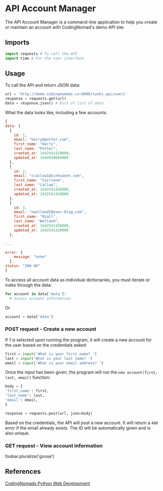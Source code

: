 # API Account Manager

The API Account Manager is a command-line application to help you create or maintain an account with CodingNomad's demo API site.

## Imports

```python
import requests # To call the API
import time # For the user interface
```

## Usage

To call the API and return JSON data:
```python
url = 'http://demo.codingnomads.co:8080/tasks_api/users'
response = requests.get(url)
data = response.json() # Dict of list of data
```
What the data looks like, including a few accounts:
```javascript
{
data: [
  {
    id: 1,
    email: "harry@potter.com",
    first_name: "Harry",
    last_name: "Potter",
    created_at: 1642541428000,
    updated_at: 1644020694000
  },
  {
    id: 2,
    email: "ccallow1@xinhuanet.com",
    first_name: "Corrinne",
    last_name: "Callow",
    created_at: 1642541428000,
    updated_at: 1642541428000
  },
  {
    id: 3,
    email: "nwolland2@over-blog.com",
    first_name: "Niall",
    last_name: "Wolland",
    created_at: 1642541428000,
    updated_at: 1642541428000
  },

...

error: {
    message: "none"
  },
status: "200 OK"
}
```

To access all account data as individual dictionaries, you must iterate or index through the data:
```python
for account in data['data']:
  # access account information
```
Or
```python
account = data['data']
```


### POST request - Create a new account
If 1 is selected upon running the program, it will create a new account for the user based on the credentials asked:
```python
first = input('What is your first name? ')
last = input('What is your last name? ')
email = input('What is your email address? ')
```
Once the input has been given, the program will run the ```new account(first, last, email)``` function:

```python
body = {
'first_name': first,
'last_name': last,
'email': email,
}

response = requests.post(url, json=body)
```
Based on the credentials, the API will post a new account. It will return a ```400``` error if the email already exists. The ID will be automatically given and is also unique. 

### GET request - View account information
foobar.pluralize('goose')

## References
[CodingNomads Python Web Development](https://codingnomads.co/career-track/professional-python-web-development-course)
